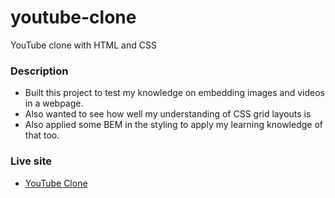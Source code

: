 # youtube-clone
YouTube clone with HTML and CSS

### Description
* Built this project to test my knowledge on embedding images and videos in a webpage. 
* Also wanted to see how well my understanding of CSS grid layouts is
* Also applied some BEM in the styling to apply my learning knowledge of that too.

### Live site
* [YouTube Clone](https://divyansh-codeyoung.github.io/youtube_play/)
